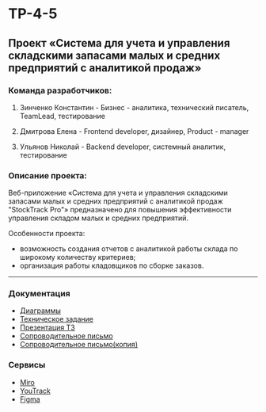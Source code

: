 # TP-4-5

## Проект «Система для учета и управления складскими запасами малых и средних предприятий с аналитикой продаж»

### Команда разработчиков:

1. Зинченко Константин - Бизнес - аналитика, технический писатель, TeamLead, тестирование

2. Дмитрова Елена - Frontend developer, дизайнер, Product - manager

3. Ульянов Николай -  Backend developer, cистемный аналитик, тестирование

### Описание проекта:

Веб-приложение «Система для учета и управления складскими запасами малых и средних предприятий с аналитикой продаж "StockTrack Pro"» предназначено для повышения эффективности управления складом
малых и средних предприятий.

Особенности проекта:
- возможность создания отчетов с аналитикой работы склада по широкому количеству критериев;
- организация работы кладовщиков по сборке заказов.

----

### Документация
- [Диаграммы](https://github.com/Sumeruk/TP-4-5/tree/main/%D0%94%D0%B8%D0%B0%D0%B3%D1%80%D0%B0%D0%BC%D0%BC%D1%8B)
- [Техническое задание](https://github.com/Sumeruk/TP-4-5/blob/main/%D0%94%D0%BE%D0%BA%D1%83%D0%BC%D0%B5%D0%BD%D1%82%D0%B0%D1%86%D0%B8%D1%8F/%D0%A2%D0%B5%D1%85%D0%BD%D0%B8%D1%87%D0%B5%D1%81%D0%BA%D0%BE%D0%B5%20%D0%B7%D0%B0%D0%B4%D0%B0%D0%BD%D0%B8%D0%B5.pdf)
- [Презентация ТЗ]()
- [Cопроводительное письмо](https://github.com/Sumeruk/TP-4-5/blob/main/%D0%94%D0%BE%D0%BA%D1%83%D0%BC%D0%B5%D0%BD%D1%82%D0%B0%D1%86%D0%B8%D1%8F/%D0%A1%D0%BE%D0%BF%D1%80%D0%BE%D0%B2%D0%BE%D0%B4%D0%B8%D1%82%D0%B5%D0%BB%D1%8C%D0%BD%D0%BE%D0%B5%20%D0%BF%D0%B8%D1%81%D1%8C%D0%BC%D0%BE.pdf)
- [Cопроводительное письмо(копия)](https://github.com/Sumeruk/TP-4-5/blob/main/%D0%94%D0%BE%D0%BA%D1%83%D0%BC%D0%B5%D0%BD%D1%82%D0%B0%D1%86%D0%B8%D1%8F/%D0%A1%D0%BE%D0%BF%D1%80%D0%BE%D0%B2%D0%BE%D0%B4%D0%B8%D1%82%D0%B5%D0%BB%D1%8C%D0%BD%D0%BE%D0%B5%20%D0%BF%D0%B8%D1%81%D1%8C%D0%BC%D0%BE(%D0%BA%D0%BE%D0%BF%D0%B8%D1%8F).pdf)

### Сервисы
- [Miro](https://miro.com/app/board/uXjVNsfyAZI=/?share_link_id=263686175546)
- [YouTrack](https://dreamteam34.youtrack.cloud)
- [Figma](https://www.figma.com/file/NzOW2O8pA7u6ZXGjfNM8mP/Free-Medical-Mobile-App-(Community)?type=design&node-id=0-1&mode=design&t=zMOFEd5Lwk0xiJ8t-0)

